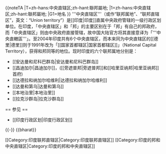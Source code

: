 {{noteTA
|T=zh-hans:中央直辖区;zh-hant:聯邦屬地;
|1=zh-hans:中央直辖区;zh-hant:聯邦屬地;
|G1=地名
}}
'''中央直辖区'''（或作“联邦属地”、“联邦直辖区”，英文：“Union territory”）是[[印度|印度]]直属中央政府管辖的一级行政区划单位。在印度，「中央直辖区」和「邦」的主要区别在于「邦」有自己的邦政府，而「中央直辖区」则由中央政府直接管辖，故中国大陆官方将其直接意译为「'''中央直轄區'''」。至2004年印度共有6个中央直辖区，而本来同为中央直辖区的[[德里|德里]]则于1991年改为「[[国家首都辖区|国家首都辖区]]」（National Capital Territory），获得和邦同等的地位。现时印度的六个联邦属地分别是：

* [[安达曼和尼科巴群岛|安达曼和尼科巴群岛]]
* [[昌迪加尔|昌迪加尔]]，([[旁遮普邦|旁遮普邦]]和[[哈里亚纳邦|哈里亚纳邦]]首府)
* [[达德拉和纳加尔哈维利|达德拉和纳加尔哈维利]]
* [[达曼和第乌|达曼和第乌]]
* [[本地治里|本地治里]]
* [[拉克沙群岛|拉克沙群岛]]

== 参见 ==
* [[印度行政区划|印度行政区划]]

{{-}}
{{bharat}}

[[Category:印度联邦直辖区|Category:印度联邦直辖区]]
[[Category:印度的邦和中央直辖区|Category:印度的邦和中央直辖区]]